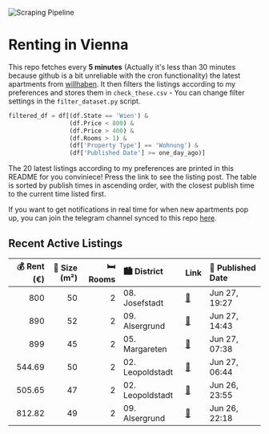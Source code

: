 ![Scraping Pipeline](https://github.com/AthomsG/renting-in-vienna/actions/workflows/run_pipeline.yml/badge.svg)


# Renting in Vienna

This repo fetches every **5 minutes** (Actually it's less than 30 minutes because github is a bit unreliable with the cron functionality) the latest apartments from [willhaben](https://www.willhaben.at/).
It then filters the listings according to my preferences and stores them in `check_these.csv` - You can change filter settings in the `filter_dataset.py` script.

```python
filtered_df = df[(df.State == 'Wien') & 
                 (df.Price < 800) &
                 (df.Price > 400) &
                 (df.Rooms > 1) &
                 (df['Property Type'] == 'Wohnung') &
                 (df['Published Date'] >= one_day_ago)]
```

The 20 latest listings according to my preferences are printed in this README for you conviniece! Press the link to see the listing post.
The table is sorted by publish times in ascending order, with the closest publish time to the current time listed first.

If you want to get notifications in real time for when new apartments pop up, you can join the telegram channel synced to this repo [here](https://t.me/+1HPAYOf5BSsyNTlk).

## Recent Active Listings

|   💰 Rent (€) |   📏 Size (m²) |   🛏️ Rooms | 🏙️ District      | Link                                                                                                                                                                                              | 📅 Published Date   |
|-------------:|--------------:|-----------:|:-----------------|:--------------------------------------------------------------------------------------------------------------------------------------------------------------------------------------------------|:-------------------|
|       800    |            50 |          2 | 08. Josefstadt   | [🔗](https://www.willhaben.at/iad/immobilien/d/mietwohnungen/wien/wien-1080-josefstadt/m%C3%B6bliertes-city-apartment-in-bestlage-richtung-innenhof-1487541531/)                                   | Jun 27, 19:27      |
|       890    |            52 |          2 | 09. Alsergrund   | [🔗](https://www.willhaben.at/iad/immobilien/d/mietwohnungen/wien/wien-1090-alsergrund/blueground-id439-alsergrund-1771985065/)                                                                    | Jun 27, 14:43      |
|       899    |            45 |          2 | 05. Margareten   | [🔗](https://www.willhaben.at/iad/immobilien/d/mietwohnungen/wien/wien-1050-margareten/3.-stock-sanierter-altbau%21-helle-2-zimmer-wohnung-ab-sofort-zu-vermieten---nur-nebenwohnsitz-1728845494/) | Jun 27, 07:38      |
|       544.69 |            50 |          2 | 02. Leopoldstadt | [🔗](https://www.willhaben.at/iad/immobilien/d/mietwohnungen/wien/wien-1020-leopoldstadt/%28reserviert%29-gemeindewohnung-direktvergabe-vormerkschein28.02.2025-1358765607/)                       | Jun 27, 06:44      |
|       505.65 |            47 |          2 | 02. Leopoldstadt | [🔗](https://www.willhaben.at/iad/immobilien/d/mietwohnungen/wien/wien-1020-leopoldstadt/direktvergabe-gemeindewohnung-2.-bezirk-2005461515/)                                                      | Jun 26, 23:55      |
|       812.82 |            49 |          2 | 09. Alsergrund   | [🔗](https://www.willhaben.at/iad/immobilien/d/mietwohnungen/wien/wien-1090-alsergrund/altbau-wohnung-49-m%C2%B2-jugendstil-haus-saniert-unbefristet-nahe-servitenviertel-746401006/)              | Jun 26, 22:18      |
